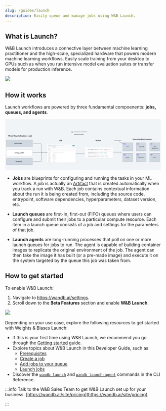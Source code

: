 ```yaml
---
slug: /guides/launch
description: Easily queue and manage jobs using W&B Launch.
---
```



## What is Launch?

W&B Launch introduces a connective layer between machine learning practitioner and the high-scale, specialized hardware that powers modern machine learning workflows. Easily scale training from your desktop to GPUs such as when you run intensive model evaluation suites or transfer models for production inference.


![](/images/launch/ready_to_launch.png)

## How it works

Launch workflows are powered by three fundamental compoenents: **jobs, queues, and agents**.

![](/images/launch/Launch_Diagram.png)


* **Jobs** are blueprints for configuring and running the tasks in your ML workflow. A job is actually an [Artifact](../../guides/artifacts/intro.md) that is created automatically when you track a run with W&B. Each job contains contextual information about the run it is being created from, including the source code, entrypoint, software dependencies, hyperparameters, dataset version, etc.

* **Launch queues** are first-in, first-out (FIFO) queues where users can configure and submit their jobs to a particular compute resource. Each item in a launch queue consists of a job and settings for the parameters of that job.

* **Launch agents** are long-running processes that poll on one or more launch queues for jobs to run. The agent is capable of building container images to replicate the original environment of the job. The agent can then take the image it has built (or a pre-made image) and execute it on the system targeted by the queue this job was taken from.

## How to get started


To enable W&B Launch:

1. Navigate to https://wandb.ai/settings.
2. Scroll down to the **Beta Features** section and enable **W&B Launch**.

![](/images/launch/toggle_beta_flag.png)

Depending on your use case, explore the following resources to get started with Weights & Biases Launch:

* If this is your first time using W&B Launch, we recommend you go through the [Getting started](./getting-started.md) guide.
* Explore topics about W&B Launch in this Developer Guide, such as:
    * [Prerequisites](../launch/prerequisites.md)  
    * [Create a job](../launch/create-job.md)
    * [Add jobs to your queue](../launch/add-jobs-to-queue.md)
    * [Launch jobs](../launch/launch-jobs.md)
* Discover the [`wandb launch`](../../ref/cli/wandb-launch.md) and [`wandb launch-agent`](../../ref/cli/wandb-launch-agent.md) commands in the CLI Reference.

:::info
Talk to the W&B Sales Team to get W&B Launch set up for your business: [https://wandb.ai/site/pricing](https://wandb.ai/site/pricing).

:::